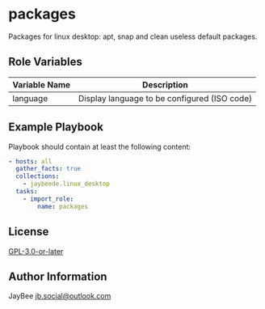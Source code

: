 packages
=========

Packages for linux desktop: apt, snap and clean useless default packages.

Role Variables
--------------

Variable Name | Description
------------- | -----------
language | Display language to be configured (ISO code)

Example Playbook
----------------

Playbook should contain at least the following content:

```yaml
- hosts: all
  gather_facts: true
  collections:
    - jaybeede.linux_desktop
  tasks:
    - import_role:
        name: packages
```

License
-------

[GPL-3.0-or-later](../../LICENSE)

Author Information
------------------

JayBee <jb.social@outlook.com>
